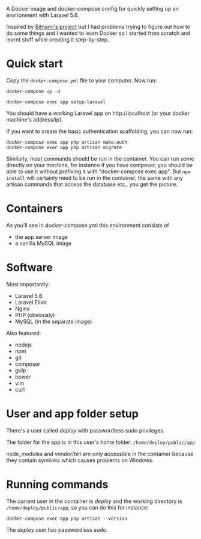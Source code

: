 A Docker image and docker-compose config for quickly setting up an environment with Laravel 5.6.

Inspired by [Bitnami's project](https://github.com/bitnami/bitnami-docker-laravel/) but I had problems trying to figure out how to do some things and I wanted to learn Docker so I started from scratch and learnt stuff while creating it step-by-step.

# Quick start

Copy the `docker-compose.yml` file to your computer. Now run:

`docker-compose up -d`

`docker-compose exec app setup-laravel`

You should have a working Laravel app on http://localhost (or your docker machine's address/ip).

If you want to create the basic authentication scaffolding, you can now run:

`docker-compose exec app php artisan make:auth`  
`docker-compose exec app php artisan migrate`

Similarly, most commands should be run in the container. You can run some directly on your machine, for instance if you have composer, you should be able to use it without prefixing it with "docker-compose exec app". But `npm install` will certainly need to be run in the container, the same with any artisan commands that access the database etc., you get the picture.

# Containers

As you'll see in docker-compose.yml this environment consists of
- the app server image
- a vanilla MySQL image

# Software

Most importantly:
- Laravel 5.6
- Laravel Elixir
- Nginx
- PHP (obviously)
- MySQL (in the separate image)

Also featured:
- nodejs
- npm
- git
- composer
- gulp
- bower
- vim
- curl

# User and app folder setup

There's a user called _deploy_ with passwordless sudo privileges.

The folder for the app is in this user's home folder: `/home/deploy/public/app`

node_modules and vendor/bin are only accessible in the container because they contain symlinks which causes problems on Windows.

# Running commands

The current user in the container is _deploy_ and the working directory is `/home/deploy/public/app`, so you can do this for instance:

`docker-compose exec app php artisan --version`

The _deploy_ user has passwordless sudo.
